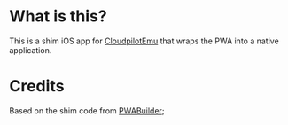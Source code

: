 # What is this?

This is a shim iOS app for
[CloudpilotEmu](https://github.com/cloudpilot-emu/cloudpilot-emu) that wraps
the PWA into a native application.

# Credits 

Based on the shim code from [PWABuilder](https://www.pwabuilder.com);